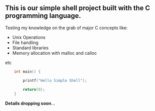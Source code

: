 ## This is our simple shell project built with the C programming language.

Testing my knowledge on the grab of major C concepts like:

* Unix Operations
* File handling
* Standard libraries
* Memory allocation with malloc and calloc

etc

```c
    int main() {

        printf("Hello Simple Shell");

        return(0);
    }

```

**Details dropping soon**...
